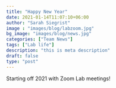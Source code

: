 ```yaml
---
title: "Happy New Year"
date: 2021-01-14T11:07:10+06:00
author: "Sarah Siegrist"
image : "images/blog/labzoom.jpg"
bg_image: "images/blog/news.jpg"
categories: ["Team News"]
tags: ["Lab life"]
description: "this is meta description"
draft: false
type: "post"
---
```


Starting off 2021 with Zoom Lab meetings!


